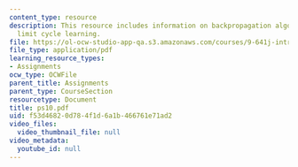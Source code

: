 ```yaml
---
content_type: resource
description: This resource includes information on backpropagation algorithm, and
  limit cycle learning.
file: https://ol-ocw-studio-app-qa.s3.amazonaws.com/courses/9-641j-introduction-to-neural-networks-spring-2005/f53d46820d784f1d6a1b466761e71ad2_ps10.pdf
file_type: application/pdf
learning_resource_types:
- Assignments
ocw_type: OCWFile
parent_title: Assignments
parent_type: CourseSection
resourcetype: Document
title: ps10.pdf
uid: f53d4682-0d78-4f1d-6a1b-466761e71ad2
video_files:
  video_thumbnail_file: null
video_metadata:
  youtube_id: null
---
```

